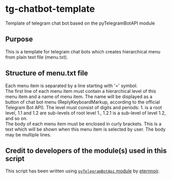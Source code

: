 # tg-chatbot-template

Template of telegram chat bot based on the pyTelegramBotAPI module

## Purpose

This is a template for telegram chat bots which creates hierarchical menu from plain text file (menu.txt).

## Structure of menu.txt file

Each menu item is separated by a line starting with '=' symbol. <br>
The first line of each menu item must contain a hierarchical level of this menu item and a name of menu item. The name will be displayed as a button of chat bot menu (ReplyKeyboardMarkup, according to the official Telegram Bot API). The level must consist of digits and periods: 1. is a root level, 1.1 and 1.2 are sub-levels of root level 1., 1.2.1 is a sub-level of level 1.2, and so on.<br>
The body of each menu item must be enclosed in curly brackets. This is a text which will be shown when this menu item is selected by user. The body may be multiple lines.

## Credit to developers of the module(s) used in this script

This script has been written using [`pyTelegramBotApi` module](https://github.com/eternnoir/pyTelegramBotAPI) by [eternnoir](https://github.com/eternnoir).

